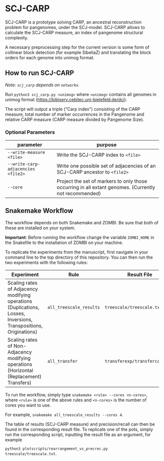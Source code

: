 # SCJ-CARP

SCJ-CARP is a prototype solving CARP, an ancestral reconstruction problem for pangenomes, under the SCJ-model.
SCJ-CARP allows to calculate the SCJ-CARP measure, an index of pangenome structural complexity.

A necessary preprocessing step for the current version is some form of collinear block detection (for example SibeliaZ) and translating the block orders for each genome into unimog format.

## How to run SCJ-CARP
*Note: `scj_carp` depends on `networkx`.*

Run `python3 scj_carp.py <unimog>` where `<unimog>` contains all genomes in unimog format (https://bibiserv.cebitec.uni-bielefeld.de/dcj).

The script will output a triple ("Carp index") consisting of the CARP measure, total number of marker occurrences in the Pangenome and relative CARP measure (CARP measure divided by Pangenome Size).

### Optional Parameters



| parameter  | purpose |
| ------ | ------ |
| `--write-measure <file>` | Write the SCJ-CARP index to `<file>` |
| `--write-carp-adjacencies <file2>` | Write one possible set of adjacencies of an SCJ-CARP ancestor to `<file2>` |
| `--core` | Project the set of markers to only those occurring in all extant genomes. (Currently not recommended) |



## Snakemake Workflow

The workflow depends on both Snakemake and ZOMBI. Be sure that both of these are installed on your system.

**Important**: Before running the workflow change the variable `ZOMBI_HOME` in the Snakefile to the installation of ZOMBI on your machine.

To replicate the experiments from the manuscript, first navigate in your command line to the top directory of this repository.
You can then run the two experiments with the following rules:


| Experiment | Rule | Result File | Plot Scripts (`./plotscripts/`) |
| ------| ------ | ----- | ---- |
| Scaling rates of Adjacency modifying operations (Duplications, Losses, Inversions, Transpositions, Originations) | `all_treescale_results` | `treescale/treescale.txt` | `rearrangement_vs_measure.py`, `rearrangement_vs_precrec.py`|
| Scaling rates of Non-Adjacency modifying operations (Horizontal (Replacement) Transfers) | `all_transfer` |`transferexp/transfercarp.txt` | `transfer_vs_measure.py`, `transfer_vs_precrec.py` |

To run the workflow, simply type `snakemake <rule> --cores <n-cores>`, where `<rule>` is one of the above rules and `<n-cores>` is the number of cores you want to use.

For example, `snakemake all_treescale_results --cores 4`.

The table of results (SCJ-CARP measure) and precision/recall can then be found in the corresponding result file.
To replicate one of the pots, simply run the corresponding script, inputting the result file as an argument, for example

`python3 plotscripts/rearrangement_vs_precrec.py treescale/treescale.txt`.
